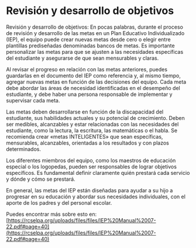 # Revisión y desarrollo de objetivos
Revisión y desarrollo de objetivos: En pocas palabras, durante el proceso de revisión y desarrollo de las metas en un Plan Educativo Individualizado (IEP), el equipo puede crear nuevas metas desde cero o elegir entre plantillas prediseñadas denominadas bancos de metas. Es importante personalizar las metas para que se ajusten a las necesidades específicas del estudiante y asegurarse de que sean mensurables y claras.

Al revisar el progreso en relación con las metas anteriores, puedes guardarlas en el documento del IEP como referencia y, al mismo tiempo, agregar nuevas metas en función de las decisiones del equipo. Cada meta debe abordar las áreas de necesidad identificadas en el desempeño del estudiante, y debe haber una persona responsable de implementar y supervisar cada meta.

Las metas deben desarrollarse en función de la discapacidad del estudiante, sus habilidades actuales y su potencial de crecimiento. Deben ser medibles, alcanzables y estar relacionadas con las necesidades del estudiante, como la lectura, la escritura, las matemáticas o el habla. Se recomienda crear «metas INTELIGENTES» que sean específicas, mensurables, alcanzables, orientadas a los resultados y con plazos determinados.

Los diferentes miembros del equipo, como los maestros de educación especial o los logopedas, pueden ser responsables de lograr objetivos específicos. Es fundamental definir claramente quién prestará cada servicio y dónde y cómo se prestará.

En general, las metas del IEP están diseñadas para ayudar a su hijo a progresar en su educación y abordar sus necesidades individuales, con el aporte de los padres y del personal escolar.

Puedes encontrar más sobre esto en: [https://rcselpa.org/uploads/files/files/IEP%20Manual%2007-22.pdf#page=40](https://rcselpa.org/uploads/files/files/IEP%20Manual%2007-22.pdf#page=40)
